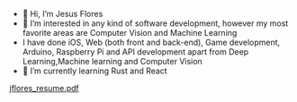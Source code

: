 - 👋 Hi, I’m Jesus Flores
- 👀 I’m interested in any kind of software development, however my most favorite areas are Computer Vision and Machine Learning 
- I have done iOS, Web (both front and back-end), Game development, Arduino, Raspberry Pi and API development apart from Deep Learning,Machine learning and Computer Vision
- 🌱 I’m currently learning Rust and React

[jflores_resume.pdf](https://github.com/55jflores/55jflores/files/10773070/jflores_resume.pdf)

<!---
55jflores/55jflores is a ✨ special ✨ repository because its `README.md` (this file) appears on your GitHub profile.
You can click the Preview link to take a look at your changes.
--->
